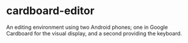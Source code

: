 # cardboard-editor
An editing environment using two Android phones; one in Google Cardboard for
the visual display, and a second providing the keyboard.
